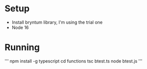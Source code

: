 # Setup 

- Install bryntum library, I'm using the trial one
- Node 16

# Running

'''
npm install -g typescript
cd functions 
tsc btest.ts
node btest.js
'''
